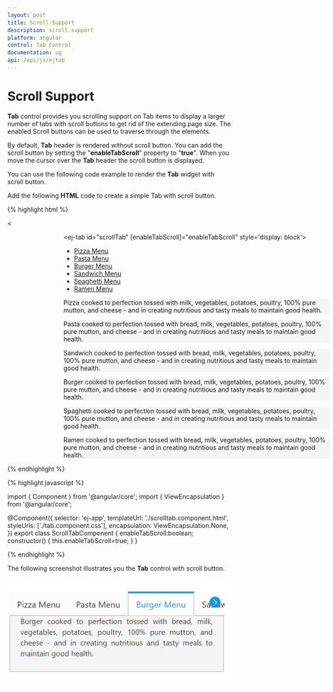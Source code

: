 ```yaml
---
layout: post
title: Scroll-Support
description: scroll support
platform: angular
control: Tab Control
documentation: ug
api: /api/js/ejtab
---
```


# Scroll Support

**Tab** control provides you scrolling support on Tab items to display a larger number of tabs with scroll buttons to get rid of the extending page size. The enabled Scroll buttons can be used to traverse through the elements.

By default, **Tab** header is rendered without scroll button. You can add the scroll button by setting the "**enableTabScroll**" property to "**true**". When you move the cursor over the **Tab** header the scroll button is displayed.   



You can use the following code example to render the **Tab** widget with scroll button.

Add the following **HTML** code to create a simple Tab with scroll button.

{% highlight html %}


<<div style="width:600px; margin-left: 25%">
<ej-tab id="scrollTab" [enableTabScroll]="enableTabScroll" style='display: block'>
        <ul>
            <li><a href="#pizza">Pizza Menu</a></li>
            <li><a href="#pasta">Pasta Menu</a></li>
            <li><a href="#burger">Burger Menu</a></li>
            <li><a href="#sandwich">Sandwich Menu</a></li>
            <li><a href="#spaghetti">Spaghetti Menu</a></li>
            <li><a href="#ramen">Ramen Menu</a></li>
        </ul>
        <div id="pizza" style="background-color: #F5F5F5">
            <!--Food item description-->
            <p>
                Pizza cooked to perfection tossed with milk, vegetables, potatoes, poultry, 100% pure mutton, and cheese - and in creating nutritious and tasty meals to maintain good health.</p>
        </div>
        <div id="pasta" style="background-color: #F5F5F5">
            <!--dish description-->
            <p>
                Pasta cooked to perfection tossed with bread, milk, vegetables, potatoes, poultry, 100% pure mutton, and cheese - and in creating nutritious and tasty meals to maintain good health.</p>
        </div>
        <div id="sandwich" style="background-color: #F5F5F5">
            <!--dish description-->
            <p>
                Sandwich cooked to perfection tossed with bread, milk, vegetables, potatoes, poultry, 100% pure mutton, and cheese - and in creating nutritious and tasty meals to maintain good health.</p>
        </div>
        <div id="burger" style="background-color: #F5F5F5">
            <!--dish description-->
            <p>
                Burger cooked to perfection tossed with bread, milk, vegetables, potatoes, poultry, 100% pure mutton, and cheese - and in creating nutritious and tasty meals to maintain good health.</p>
        </div>
        <div id="spaghetti" style="background-color: #F5F5F5">
            <!--dish description-->
            <p>
                Spaghetti cooked to perfection tossed with bread, milk, vegetables, potatoes, poultry, 100% pure mutton, and cheese - and in creating nutritious and tasty meals to maintain good health.</p>
        </div>
        <div id="ramen" style="background-color: #F5F5F5">
            <!--dish description-->
            <p>
                Ramen cooked to perfection tossed with bread, milk, vegetables, potatoes, poultry, 100% pure mutton, and cheese - and in creating nutritious and tasty meals to maintain good health.</p>
        </div>
    </ej-tab>
</div>


{% endhighlight %}

{% highlight javascript %}

import { Component } from '@angular/core';
import { ViewEncapsulation } from '@angular/core';

@Component({
    selector: 'ej-app',
    templateUrl: './scrolltab.component.html',
    styleUrls: ['./tab.component.css'],
    encapsulation: ViewEncapsulation.None,
})
export class ScrollTabComponent {
    enableTabScroll:boolean;
    constructor() {
    this.enableTabScroll=true;
    }
}



{% endhighlight %}

The following screenshot illustrates you the **Tab** control with scroll button. 

![](/angular/Tab/Scroll-Support_images/Scroll-Support_img1.png) 






